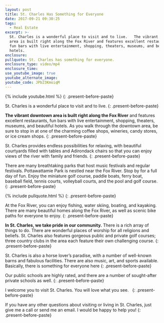 ```yaml
---
layout: post
title: St. Charles Has Something for Everyone
date: 2017-09-21 09:30:25
tags:
  - Real Estate
excerpt: >-
  St. Charles is a wonderful place to visit and to live.   The vibrant downtown
  area is built right along the Fox River and features excellent restaurants,
  fun bars with live entertainment, shopping, theaters, museums, and beautiful
  hotels.
enclosure:
pullquote: St. Charles has something for everyone.
enclosure_type: video/mp4
enclosure_time:
use_youtube_image: true
youtube_alternate_image:
youtube_code: JPb23KmoiqM
---
```



{% include youtube.html %}
{: .present-before-paste}

St. Charles is a wonderful place to visit and to live.
{: .present-before-paste}

**The vibrant downtown area is built right along the Fox River** and features excellent restaurants, fun bars with live entertainment, shopping, theaters, museums, and beautiful hotels. As you walk through the downtown area, be sure to stop in at one of the charming coffee shops, wineries, candy stores, or ice cream shops.
{: .present-before-paste}

St. Charles provides endless possibilities for relaxing, with beautiful courtyards filled with tables and Adirondack chairs so that you can enjoy views of the river with family and friends.
{: .present-before-paste}

There are many breathtaking parks that host music festivals and regular festivals. Pottawattamie Park is nestled near the Fox River. Stop by for a full day of fun. Enjoy the miniature golf course, paddle boats, ferry boat, baseball field, tennis courts, volleyball courts, and the pool and golf course.
{: .present-before-paste}

{% include pullquote.html %}
{: .present-before-paste}

At the Fox River, you can enjoy fishing, water skiing, boating, and kayaking. There are many beautiful homes along the Fox River, as well as scenic bike paths for everyone to enjoy.
{: .present-before-paste}

**In St. Charles, we take pride in our community.** There is a rich array of things to do. There are wonderful places of worship for all religions and beliefs. St. Charles also features gorgeous public and private golf courses; three country clubs in the area each feature their own challenging course.
{: .present-before-paste}

St. Charles is also a horse lover’s paradise, with a number of well-known barns and fabulous facilities. There are also music, art, and sports available. Basically, there is something for everyone here
{: .present-before-paste}

Our public schools are highly rated, and there are a number of sought-after private schools as well.
{: .present-before-paste}

I welcome you to visit St. Charles. You will love what you see. &nbsp;
{: .present-before-paste}

If you have any other questions about visiting or living in St. Charles, just give me a call or send me an email. I would be happy to help you!
{: .present-before-paste}